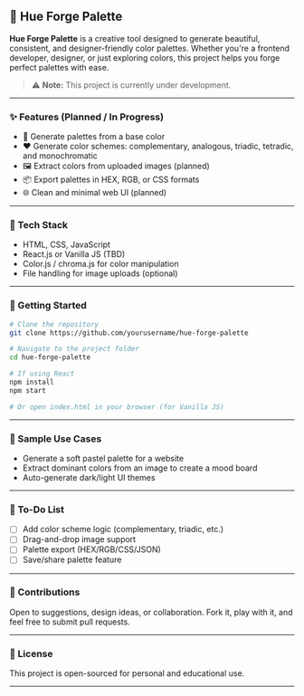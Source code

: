 ## 🎨 Hue Forge Palette

**Hue Forge Palette** is a creative tool designed to generate beautiful, consistent, and designer-friendly color palettes. Whether you're a frontend developer, designer, or just exploring colors, this project helps you forge perfect palettes with ease.

> ⚠️ **Note:** This project is currently under development.

---

### ✨ Features (Planned / In Progress)

* 🎯 Generate palettes from a base color
* ❤️ Generate color schemes: complementary, analogous, triadic, tetradic, and monochromatic
* 🖼️ Extract colors from uploaded images (planned)
* 📦 Export palettes in HEX, RGB, or CSS formats
* 🌐 Clean and minimal web UI (planned)

---

### 🧰 Tech Stack

* HTML, CSS, JavaScript
* React.js or Vanilla JS (TBD)
* Color.js / chroma.js for color manipulation
* File handling for image uploads (optional)

---

### 🚀 Getting Started

```bash
# Clone the repository
git clone https://github.com/yourusername/hue-forge-palette

# Navigate to the project folder
cd hue-forge-palette

# If using React
npm install
npm start

# Or open index.html in your browser (for Vanilla JS)
```

---

### 🧪 Sample Use Cases

* Generate a soft pastel palette for a website
* Extract dominant colors from an image to create a mood board
* Auto-generate dark/light UI themes

---

### 📌 To-Do List

* [ ] Add color scheme logic (complementary, triadic, etc.)
* [ ] Drag-and-drop image support
* [ ] Palette export (HEX/RGB/CSS/JSON)
* [ ] Save/share palette feature

---

### 🤝 Contributions

Open to suggestions, design ideas, or collaboration. Fork it, play with it, and feel free to submit pull requests.

---

### 📜 License

This project is open-sourced for personal and educational use.

---
